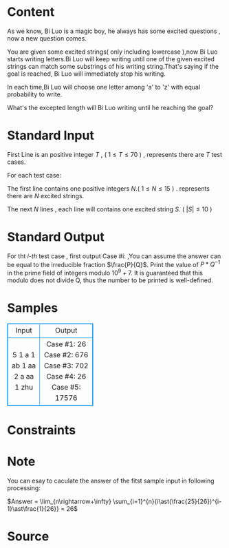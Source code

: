 
# Content

As we know, Bi Luo is a magic boy, he always has some excited questions , now a new question comes.

You are given some excited strings( only including lowercase ),now Bi Luo starts writing letters.Bi Luo will keep writing until one of the given excited strings can match some substrings of his writing string.That's saying if the goal is reached, Bi Luo will immediately stop his writing.

In each time,Bi Luo will choose one letter among 'a' to 'z' with equal probability to write.

What's the excepted length will Bi Luo writing until he reaching the goal?

# Standard Input

First Line is an positive integer $T$ , ( $1 \leq T \leq 70$ ) , represents there are $T$ test cases.

For each test case: 

The first line contains one positive integers $N$.( $1 \leq N\leq 15$ ) . represents there are $N$ excited strings.

The next $N$ lines , each line will contains one excited string $S$. ( $|S| \leq 10$ )

# Standard Output

For tht $i$-$th$ test case , first output Case #i:  ,You can assume the answer can be equal to the irreducible fraction $\frac{P}{Q}$. Print the value of $P*Q^{-1}$ in the prime field of integers modulo $10^9 + 7$. It is guaranteed that this modulo does not divide Q, thus the number to be printed is well-defined.

# Samples

<style>
        table,table tr th, table tr td { border:1px solid #0094ff; }
        table { width: 200px; min-height: 25px; line-height: 25px; text-align: center; border-collapse: collapse;}   
    </style>
<table>
	<tr>
		<td>Input</td>
		<td>Output</td>
	</tr>
<tr><td>5
1
a
1
ab
1
aa
2
a
aa
1
zhu
</td><td>Case #1: 26
Case #2: 676
Case #3: 702
Case #4: 26
Case #5: 17576
</td></tr></table>


# Constraints



# Note

You can esay to caculate the answer of the fitst sample input in following processing:

$Answer = \lim_{n\rightarrow+\infty} \sum_{i=1}^{n}{i\ast(\frac{25}{26})^{i-1}\ast\frac{1}{26}} =  26$

# Source


